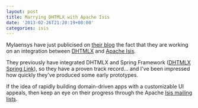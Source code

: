 ```yaml
---
layout: post
title: Marrying DHTMLX with Apache Isis
date: '2013-02-26T21:20:19+00:00'
categories: isis
---
```

<p>Mylaensys have just publicised on <a href="http://blog.mylaensys.com/2013/02/about-apache-isis.html">their blog</a> the fact that they are working on an integration between&nbsp;<a href="http://dhtmlx.com/">DHTMLX</a>&nbsp;and <a href="http://isis.apache.org">Apache Isis</a>.&nbsp;</p>
  <p>They previously have integrated DHTMLX&nbsp;and Spring Framework (<a href="http://www.mylaensys.com/dhtmlx-spring-integration.html">DHTMLX Spring Link</a>), so they have a proven track record... and I've been impressed how quickly they've produced some early prototypes.</p>
  <p>If the idea of rapidly building domain-driven apps with a customizable UI appeals, then keep an eye on their progress through the Apache <a href="http://isis.apache.org/support.html">Isis mailing lists</a>.

</p>
